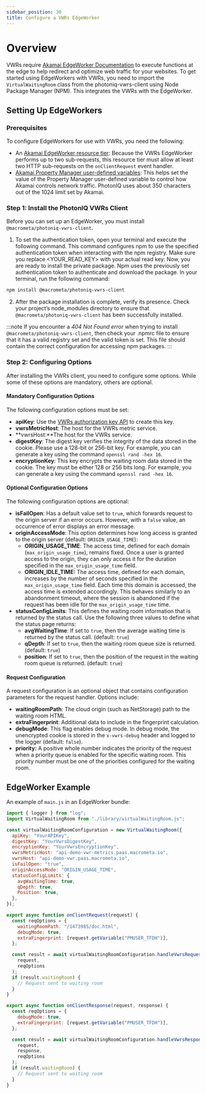 ```yaml
---
sidebar_position: 30
title: Configure a VWRs EdgeWorker
---
```


# Overview

VWRs require [Akamai EdgeWorker Documentation](https://techdocs.akamai.com/edgeworkers/docs) to execute functions at the edge to help redirect and optimize web traffic for your websites. To get started using EdgeWorkers with VWRs, you need to import the `VirtualWaitingRoom` class from the photoniq-vwrs-client using Node Package Manager (NPM). This integrates the VWRs with the EdgeWorker. 

## Setting Up EdgeWorkers

### Prerequisites
To configure EdgeWorkers for use with VWRs, you need the following:

- An [Akamai EdgeWorker resource tier](https://techdocs.akamai.com/edgeworkers/docs/resource-tier-limitations): Because the VWRs EdgeWorker performs up to two sub-requests, this resource tier must allow at least two HTTP sub-requests on the `onClientRequest` event handler. 
- [Akamai Property Manager user-defined variables](https://techdocs.akamai.com/edgeworkers/docs/request-object#setvariable): This helps set the value of the Property Manager user-defined variable to control how Akamai controls network traffic. PhotonIQ uses about 350 characters out of the 1024 limit set by Akamai. 

### Step 1: Install the PhotonIQ VWRs Client

Before you can set up an EdgeWorker, you must install `@macrometa/photoniq-vwrs-client`.

1. To set the authentication token, open your terminal and execute the following command. This command configures npm to use the specified authentication token when interacting with the npm registry. Make sure you replace <YOUR_READ_KEY> with your actual read key:
   Now, you are ready to install the private package. Npm uses the previously set authentication token to authenticate and download the package. In your terminal, run the following command:

```bash
npm install @macrometa/photoniq-vwrs-client
```

2. After the package installation is complete, verify its presence. Check your project’s node_modules directory to ensure that `@macrometa/photoniq-vwrs-client` has been successfully installed.

:::note
If you encounter a _404 Not Found error_ when trying to install `@macrometa/photoniq-vwrs-client`, then check your .npmrc file to ensure that it has a valid registry set and the valid token is set. This file should contain the correct configuration for accessing npm packages.
:::

### Step 2: Configuring Options
After installing the VWRs client, you need to configure some options. While some of these options are mandatory, others are optional.

#### Mandatory Configuration Options

The following configuration options must be set:

- **apiKey**: Use the [VWRs authorization key API](https://www.macrometa.com/docs/apiVwrs#/operations/createAPIKey) to create this key.
- **vwrsMetricHost**: The host for the VWRs metric service.
- **vwrsHost:**The host for the VWRs service.
- **digestKey**: The digest key verifies the integrity of the data stored in the cookie. Please use a 128-bit or 256-bit key. For example, you can generate a key using the command `openssl rand -hex 16`.
- **encryptionKey**: This key encrypts the waiting room data stored in the cookie. The key must be either 128 or 256 bits long. For example, you can generate a key using the command `openssl rand -hex 16`.

#### Optional Configuration Options

The following configuration options are optional:

- **isFailOpen**: Has a default value set to `true`, which forwards request to the origin server if an error occurs. However, with a `false` value, an occurrence of error displays an error message.
- **originAccessMode**: This option determines how long access is granted to the origin server (default: `ORIGIN_USAGE_TIME`):
  - **ORIGIN_USAGE_TIME**: The access time, defined for each domain (`max_origin_usage_time`), remains fixed. Once a user is granted access to the origin, they can only access it for the duration specified in the `max_origin_usage_time` field.
  - **ORIGIN_IDLE_TIME:** The access time, defined for each domain, increases by the number of seconds specified in the `max_origin_usage_time` field. Each time this domain is accessed, the access time is extended accordingly. This behaves similarly to an abandonment timeout, where the session is abandoned if the request has been idle for the `max_origin_usage_time` time.
- **statusConfigLimits**: This defines the waiting room information that is returned by the status call. Use the following three values to define what the status page returns:
  - **avgWaitingTime**: If set to `true`, then the average waiting time is returned by the status call. (default: `true`)
  - **qDepth**: If set to `true`, then the waiting room queue size is returned. (default: `true`)
  - **position**: If set to `true`, then the position of the request in the waiting room queue is returned. (default: `true`)

#### Request Configuration

A request configuration is an optional object that contains configuration parameters for the request handler. Options include:

- **waitingRoomPath**: The cloud origin (such as NetStorage) path to the waiting room HTML.
- **extraFingerprint**: Additional data to include in the fingerprint calculation.
- **debugMode**: This flag enables debug mode. In debug mode, the unencrypted cookie is stored in the `x-vwrs-debug` header and logged to the logger (default: `false`).
- **priority:** A positive whole number indicates the priority of the request when a priority queue is enabled for the specific waiting room. This priority number must be one of the priorities configured for the waiting room.


## EdgeWorker Example

An example of `main.js` in an EdgeWorker bundle:

```js
import { logger } from "log";
import VirtualWaitingRoom from "./library/virtualWaitingRoom.js";

const virtualWaitingRoomConfiguration = new VirtualWaitingRoom({
  apiKey: "YourAPIKey",
  digestKey: "YourVwrsDigestKey",
  encryptionKey: "YourVwrsEncryptionKey",
  vwrsMetricHost: "api-demo-vwr-metrics.paas.macrometa.io",
  vwrsHost: "api-demo-vwr.paas.macrometa.io",
  isFailOpen: "true",
  originAccessMode: "ORIGIN_USAGE_TIME",
  statusConfigLimits: {
    avgWaitingTime: true,
    qDepth: true,
    Position: true,
  },
});

export async function onClientRequest(request) {
  const reqOptions = {
    waitingRoomPath: "/1473985/doc.html",
    debugMode: true,
    extraFingerprint: [request.getVariable("PMUSER_TFDH")],
  };

  const result = await virtualWaitingRoomConfiguration.handleVwrsRequest(
    request,
    reqOptions
  );
  if (result.waitingRoom) {
    // Request sent to waiting room
  }
}

export async function onClientResponse(request, response) {
  const reqOptions = {
    debugMode: true,
    extraFingerprint: [request.getVariable("PMUSER_TFDH")],
  };

  const result = await virtualWaitingRoomConfiguration.handleVwrsResponse(
    request,
    response,
    reqOptions
  );
  if (result.waitingRoom) {
    // Request sent to waiting room
  }
}
```

